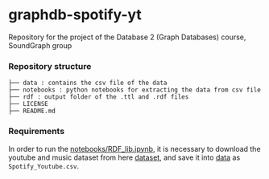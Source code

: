 # graphdb-spotify-yt
Repository for the project of the Database 2 (Graph Databases) course, SoundGraph group
### Repository structure
```
├── data : contains the csv file of the data
├── notebooks : python notebooks for extracting the data from csv file
├── rdf : output folder of the .ttl and .rdf files
├── LICENSE
├── README.md
```

### Requirements
In order to run the [notebooks/RDF_lib.ipynb](notebooks/RDF_lib.ipynb), it is necessary to download the youtube and music dataset from here [dataset](https://www.kaggle.com/datasets/salvatorerastelli/spotify-and-youtube), 
and save it into [data](data) as ```Spotify_Youtube.csv```.